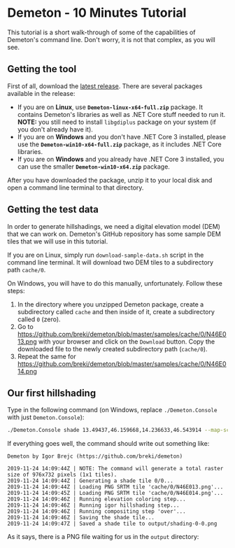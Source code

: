# Demeton - 10 Minutes Tutorial

This tutorial is a short walk-through of some of the capabilities of Demeton's command line. Don't worry, it is not that complex, as you will see.

## Getting the tool
First of all, download the [latest release](https://github.com/breki/demeton/releases/latest). There are several packages available in the release:
- If you are on **Linux**, use **`Demeton-linux-x64-full.zip`** package. It contains Demeton's libraries as well as .NET Core stuff needed to run it. **NOTE:** you still need to install `libgdiplus` package on your system (if you don't already have it).
- If you are on **Windows** and you don't have .NET Core 3 installed, please use the **`Demeton-win10-x64-full.zip`** package, as it includes .NET Core libraries.
- If you are on **Windows** and you already have .NET Core 3 installed, you can use the smaller **`Demeton-win10-x64.zip`** package.

After you have downloaded the package, unzip it to your local disk and open a command line terminal to that directory.

## Getting the test data
In order to generate hillshadings, we need a digital elevation model (DEM) that we can work on. Demeton's GitHub repository has some sample DEM tiles that we will use in this tutorial. 

If you are on Linux, simply run `download-sample-data.sh` script in the command line terminal. It will download two DEM tiles to a subdirectory path `cache/0`.

On Windows, you will have to do this manually, unfortunately. Follow these steps:
1. In the directory where you unzipped Demeton package, create a subdirectory called `cache` and then inside of it, create a subdirectory called `0` (zero).
1. Go to https://github.com/breki/demeton/blob/master/samples/cache/0/N46E013.png with your browser and click on the `Download` button. Copy the downloaded file to the newly created subdirectory path (`cache/0`).
1. Repeat the same for https://github.com/breki/demeton/blob/master/samples/cache/0/N46E014.png

## Our first hillshading

Type in the following command (on Windows, replace `./Demeton.Console` with just `Demeton.Console`):

```bash
./Demeton.Console shade 13.49437,46.159668,14.236633,46.543914 --map-scale 1000000
```

If everything goes well, the command should write out something like:
```
Demeton by Igor Brejc (https://github.com/breki/demeton)

2019-11-24 14:09:44Z | NOTE: The command will generate a total raster size of 976x732 pixels (1x1 tiles).
2019-11-24 14:09:44Z | Generating a shade tile 0/0...
2019-11-24 14:09:44Z | Loading PNG SRTM tile 'cache/0/N46E013.png'...
2019-11-24 14:09:45Z | Loading PNG SRTM tile 'cache/0/N46E014.png'...
2019-11-24 14:09:46Z | Running elevation coloring step...
2019-11-24 14:09:46Z | Running igor hillshading step...
2019-11-24 14:09:46Z | Running compositing step 'over'...
2019-11-24 14:09:46Z | Saving the shade tile...
2019-11-24 14:09:47Z | Saved a shade tile to output/shading-0-0.png
```

As it says, there is a PNG file waiting for us in the `output` directory:
